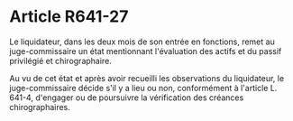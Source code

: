 # Article R641-27

Le liquidateur, dans les deux mois de son entrée en fonctions, remet au juge-commissaire un état mentionnant l'évaluation des actifs et du passif privilégié et chirographaire.

Au vu de cet état et après avoir recueilli les observations du liquidateur, le juge-commissaire décide s'il y a lieu ou non, conformément à l'article L. 641-4, d'engager ou de poursuivre la vérification des créances chirographaires.
